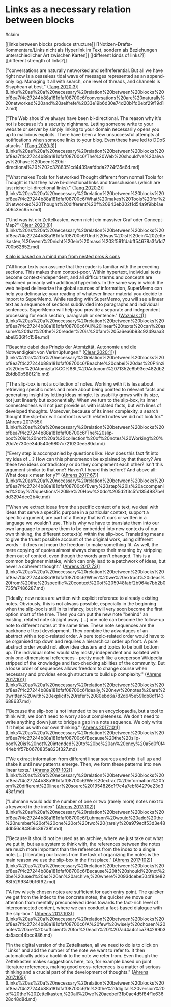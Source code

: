 # Links as a necessary relation between blocks

#claim 

[[links between blocks produce structure]]
[[Notizen-Drafts-Kommentare/Links nicht als Hyperlink im Text, sondern als Beziehungen unterschiedlicher Art zwischen Karten]]
[[different kinds of links?]]
[[different strength of links?]]

["conversations are naturally networked and selfreferential. But all we have right now is a ceaseless tidal wave of messages represented as an append-only log. Managing it all with search, one level of threads, and channels is Sisyphean at best." ([Tang 2020:3](zotero://open-pdf/library/items/KTGD8N25?page=3))](Links%20as%20a%20necessary%20relation%20between%20blocks%20bf8ea7f4c27244b88a181dfaf08700c6/conversations%20are%20naturally%20networked%20and%20selfrefe%2033e19b6d30e74d20b1fd0ebf29f19d12.md)

["The Web should've always have been bi-directional. The reason why it's not is because it's a security nightmare. Letting someone write to your website or server by simply linking to your domain necessarily opens you up to malicious exploits. There have been a few unsuccessful attempts at notifications when someone links to your blog. Even these have led to DDoS attacks." ([Tang 2020:3](zotero://open-pdf/library/items/KTGD8N25?page=3))](Links%20as%20a%20necessary%20relation%20between%20blocks%20bf8ea7f4c27244b88a181dfaf08700c6/The%20Web%20should've%20always%20have%20been%20bi-directional%20%202c3288351cd4439aafdbda2724f35e6d.md)

["What makes Tools for Networked Thought different from normal Tools for Thought is that they have bi-directional links and transclusions (which are just richer bi-directional links)." ([Tang 2020:2](zotero://open-pdf/library/items/KTGD8N25?page=2))](Links%20as%20a%20necessary%20relation%20between%20blocks%20bf8ea7f4c27244b88a181dfaf08700c6/What%20makes%20Tools%20for%20Networked%20Thought%20different%20f%20943eb302f1d54a9f9bb1aea06c3ec95e.md)

["Und was ist ein Zettelkasten, wenn nicht ein massiver Graf oder Concept-Map?" ([Clear 2020:8](zotero://open-pdf/library/items/SFQLIRC3?page=8))](Links%20as%20a%20necessary%20relation%20between%20blocks%20bf8ea7f4c27244b88a181dfaf08700c6/Und%20was%20ist%20ein%20Zettelkasten,%20wenn%20nicht%20ein%20massi%203f591fdabff54678a3fa1d7700b62852.md)

[Kialo is based on a mind map from nested pros & cons](Links%20as%20a%20necessary%20relation%20between%20blocks%20bf8ea7f4c27244b88a181dfaf08700c6/Kialo%20is%20based%20on%20a%20mind%20map%20from%20nested%20pros%20&%20co%20f028e578c0484dddbb80f059726fafd9.md)

["All linear texts can assume that the reader is familiar with the preceding sections. This makes them context-poor. Within hypertext, individual texts become context-independent, and all difficult terms and concepts are explained primarily with additional hyperlinks. In the same way in which the web helped delinearize the global sources of information, SuperMemo can help you delinearize your reading of whatever linear material you decide to import to SuperMemo. While reading with SuperMemo, you will see a linear text as a sequence of sections subdivided into paragraphs and individual sentences. SuperMemo will help you provide a separate and independent processing for each section, paragraph or sentence." ([Wozniak :1](zotero://open-pdf/library/items/F9MVCIM6?page=1))](Links%20as%20a%20necessary%20relation%20between%20blocks%20bf8ea7f4c27244b88a181dfaf08700c6/All%20linear%20texts%20can%20assume%20that%20the%20reader%20is%20fam%205a6ea6b93c9249aaa3abe8336f1c158e.md)

["Beachte dabei das Prinzip der Atomizität, Autonomie und die Notwendigkeit von Verknüpfungen." ([Clear 2020:11](zotero://open-pdf/library/items/SFQLIRC3?page=11))](Links%20as%20a%20necessary%20relation%20between%20blocks%20bf8ea7f4c27244b88a181dfaf08700c6/Beachte%20dabei%20das%20Prinzip%20der%20Atomizita%CC%88t,%20Autonom%2071352e8b93ee482db22bfdb9b588f21b.md)

["The slip-box is not a collection of notes. Working with it is less about retrieving specific notes and more about being pointed to relevant facts and generating insight by letting ideas mingle. Its usability grows with its size, not just linearly but exponentially. When we turn to the slip-box, its inner connectedness will not just provide us with isolated facts, but with lines of developed thoughts. Moreover, because of its inner complexity, a search thought the slip-box will confront us with related notes we did not look for." ([Ahrens 2017:55](zotero://open-pdf/library/items/ZYMH3KIN?page=55))](Links%20as%20a%20necessary%20relation%20between%20blocks%20bf8ea7f4c27244b88a181dfaf08700c6/The%20slip-box%20is%20not%20a%20collection%20of%20notes%20Working%20%20d7e730ee34d540e9807c721020ee580d.md)

["Every step is accompanied by questions like: How does this fact fit into my idea of ...? How can this phenomenon be explained by that theory? Are these two ideas contradictory or do they complement each other? Isn't this argument similar to that one? Haven't I heard this before? And above all: What does x mean for y?" ([Ahrens 2017:67](zotero://open-pdf/library/items/ZYMH3KIN?page=67))](Links%20as%20a%20necessary%20relation%20between%20blocks%20bf8ea7f4c27244b88a181dfaf08700c6/Every%20step%20is%20accompanied%20by%20questions%20like%20How%20do%205d2f3c5fc1354987be1dd3294dcc2b4e.md)

["When we extract ideas from the specific context of a text, we deal with ideas that serve a specific purpose in a particular context, support a specific argument, are part of a theory that isn't ours or written in a language we wouldn't use. This is why we have to translate them into our own language to prepare them to be embedded into new contexts of our own thinking, the different context(s) within the slip-box. Translating means to give the truest possible account of the original work, using different words - it does not mean the freedom to make something fit. As well, the mere copying of quotes almost always changes their meaning by stripping them out of context, even though the words aren't changed. This is a common beginner mistake, which can only lead to a patchwork of ideas, but never a coherent thought." ([Ahrens 2017:73](zotero://open-pdf/library/items/ZYMH3KIN?page=73))](Links%20as%20a%20necessary%20relation%20between%20blocks%20bf8ea7f4c27244b88a181dfaf08700c6/When%20we%20extract%20ideas%20from%20the%20specific%20context%20of%205948fabf2b964a7bb2b0735fa7486287.md)

["Ideally, new notes are written with explicit reference to already existing notes. Obviously, this is not always possible, especially in the beginning when the slip-box is still in its infancy, but it will very soon become the first option most of the time. Then you can put the new note "behind" an existing, related note straight away. […] one note can become the follow-up note to different notes at the same time. These note sequences are the backbone of text development. They combine the advantages of an abstract with a topic-related order. A pure topic-related order would have to be organised top down and requires a hierarchical order up front. A pure abstract order would not allow idea clusters and topics to be built bottom up. The individual notes would stay mostly independent and isolated with only one-dimensional references - pretty much like a oneperson Wikipedia stripped of the knowledge and fact-checking abilities of the community. But a loose order of sequences allows freedom to change course when necessary and provides enough structure to build up complexity." ([Ahrens 2017:101](zotero://open-pdf/library/items/ZYMH3KIN?page=101))](Links%20as%20a%20necessary%20relation%20between%20blocks%20bf8ea7f4c27244b88a181dfaf08700c6/Ideally,%20new%20notes%20are%20written%20with%20explicit%20refer%2080ebd6a782d645e591db8df143688637.md)

["Because the slip-box is not intended to be an encyclopaedia, but a tool to think with, we don't need to worry about completeness. We don't need to write anything down just to bridge a gap in a note sequence. We only write if it helps us with our own thinking." ([Ahrens 2017:101](zotero://open-pdf/library/items/ZYMH3KIN?page=101))](Links%20as%20a%20necessary%20relation%20between%20blocks%20bf8ea7f4c27244b88a181dfaf08700c6/Because%20the%20slip-box%20is%20not%20intended%20to%20be%20an%20ency%20a5d0f0f444eb4f57b0670835a823f327.md)

["We extract information from different linear sources and mix it all up and shake it until new patterns emerge. Then, we form these patterns into new linear texts." ([Ahrens 2017:102](zotero://open-pdf/library/items/ZYMH3KIN?page=102))](Links%20as%20a%20necessary%20relation%20between%20blocks%20bf8ea7f4c27244b88a181dfaf08700c6/We%20extract%20information%20from%20different%20linear%20sourc%201954826c1f7c4a7ebf84279e23d343af.md)

["Luhmann would add the number of one or two (rarely more) notes next to a keyword in the index" ([Ahrens 2017:102](zotero://open-pdf/library/items/ZYMH3KIN?page=102))](Links%20as%20a%20necessary%20relation%20between%20blocks%20bf8ea7f4c27244b88a181dfaf08700c6/Luhmann%20would%20add%20the%20number%20of%20one%20or%20two%20(rarely%20a979edf53d3e484db56c84859c39738f.md)

["Because it should not be used as an archive, where we just take out what we put in, but as a system to think with, the references between the notes are much more important than the references from the index to a single note. […] liberating our brains from the task of organizing the notes is the main reason we use the slip-box in the first place." ([Ahrens 2017:102](zotero://open-pdf/library/items/ZYMH3KIN?page=102))](Links%20as%20a%20necessary%20relation%20between%20blocks%20bf8ea7f4c27244b88a181dfaf08700c6/Because%20it%20should%20not%20be%20used%20as%20an%20archive,%20where%2093dcebe504f84e8288f5299349b16f92.md)

["A few wisely chosen notes are sufficient for each entry point. The quicker we get from the index to the concrete notes, the quicker we move our attention from mentally preconceived ideas towards the fact-rich level of interconnected content, where we can conduct a fact-based dialogue with the slip-box." ([Ahrens 2017:103](zotero://open-pdf/library/items/ZYMH3KIN?page=103))](Links%20as%20a%20necessary%20relation%20between%20blocks%20bf8ea7f4c27244b88a181dfaf08700c6/A%20few%20wisely%20chosen%20notes%20are%20sufficient%20for%20each%20%207ad4a4c1ca794299b3da5acc44bcc986.md)

["In the digital version of the Zettelkasten, all we need to do is to click on "Links" and add the number of the note we want to refer to. It then automatically adds a backlink to the note we refer from. Even though the Zettelkasten makes suggestions here, too, for example based on joint literature references, making good cross-references is a matter of serious thinking and a crucial part of the development of thoughts." ([Ahrens 2017:105](zotero://open-pdf/library/items/ZYMH3KIN?page=105))](Links%20as%20a%20necessary%20relation%20between%20blocks%20bf8ea7f4c27244b88a181dfaf08700c6/In%20the%20digital%20version%20of%20the%20Zettelkasten,%20all%20we%20aeebef31b0ac4d5f84f1e63628c48d8d.md)
